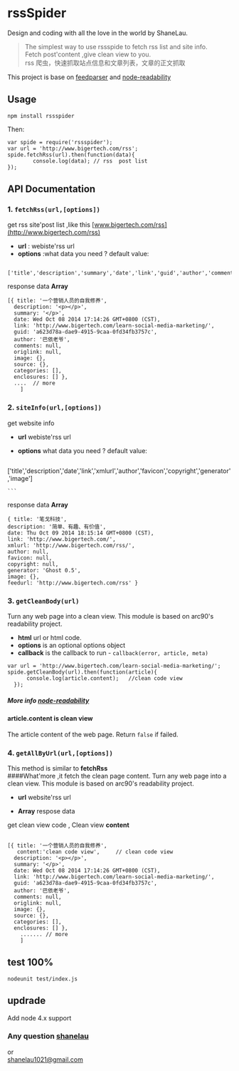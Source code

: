 # rssSpider

Design and coding with all the love in the world by ShaneLau.



> The simplest way to use rssspide to fetch rss list and site info.  
> Fetch post'content ,give clean view to you.  
>rss 爬虫，快速抓取站点信息和文章列表，文章的正文抓取

This project is base on [feedparser](https://github.com/kballard/feedparser) and [node-readability](https://github.com/luin/node-readability)



## Usage  

```
npm install rssspider
```
Then:

```
var spide = require('rssspider');
var url = 'http://www.bigertech.com/rss';
spide.fetchRss(url).then(function(data){
		console.log(data); // rss  post list
});
```

## API Documentation

### 1. <code>fetchRss(url,[options])</code>

get rss site'post list  ,like this  [www.bigertech.com/rss](http://www.bigertech.com/rss)

*  **url** : webiste'rss url
*  **options** :what data you need ?  default value:

```
	['title','description','summary','date','link','guid','author','comments','origlink','image','source','categories','enclosures']
```  
response data
**Array**  

```
[{ title: '一个营销人员的自我修养',
  description: '<p></p>',
  summary: '</p>',
  date: Wed Oct 08 2014 17:14:26 GMT+0800 (CST),
  link: 'http://www.bigertech.com/learn-social-media-marketing/',
  guid: 'a623d78a-dae9-4915-9caa-0fd34fb3757c',
  author: '巴依老爷',
  comments: null,
  origlink: null,
  image: {},
  source: {},
  categories: [],
  enclosures: [] },
  ....  // more
	]

```

### 2. <code>siteInfo(url,[options])</code>
get website info  

* **url**   webiste'rss url
* **options**  what data you need ?  default value:

    ```
['title','description','date','link','xmlurl','author','favicon','copyright','generator','image']

    ```
response data **Array**

   ```
  { title: '笔戈科技',
  description: '简单、有趣、有价值',
  date: Thu Oct 09 2014 18:15:14 GMT+0800 (CST),
  link: 'http://www.bigertech.com/',
  xmlurl: 'http://www.bigertech.com/rss/',
  author: null,
  favicon: null,
  copyright: null,
  generator: 'Ghost 0.5',
  image: {},
  feedurl: 'http://www.bigertech.com/rss' }
   ```



### 3. `getCleanBody(url)`

Turn any web page into a clean view. This module is based on arc90's readability project.  

  * **html** url or html code.
  * **options** is an optional options object
  * **callback** is the callback to run - `callback(error, article, meta)`


  ```
  var url = 'http://www.bigertech.com/learn-social-media-marketing/';
  spide.getCleanBody(url).then(function(article){
        console.log(article.content);   //clean code view
    });
  ```

##### More info [node-readability](https://github.com/luin/node-readability)


#### article.content  is clean view

The article content of the web page. Return `false` if failed.



### 4. <code>getAllByUrl(url,[options])</code>
This method is similar to  **fetchRss**  
####What'more ,it fetch the clean page content.
Turn any web page into a clean view. This module is based on arc90's readability project.

* **url** website'rss url  

* **Array**  respose data

get clean view code  , Clean view **content**

```  

[{ title: '一个营销人员的自我修养',
   content:'clean code view',     // clean code view
  description: '<p></p>',
  summary: '</p>',
  date: Wed Oct 08 2014 17:14:26 GMT+0800 (CST),
  link: 'http://www.bigertech.com/learn-social-media-marketing/',
  guid: 'a623d78a-dae9-4915-9caa-0fd34fb3757c',
  author: '巴依老爷',
  comments: null,
  origlink: null,
  image: {},
  source: {},
  categories: [],
  enclosures: [] },
    ....... // more
	]

```

## test  100%
```
nodeunit test/index.js

```

## updrade
Add  node 4.x support


### Any question [shanelau](http://weibo.com/kissliux)  
or  
[shanelau1021@gmail.com](shanelau1021@gmail.com)
